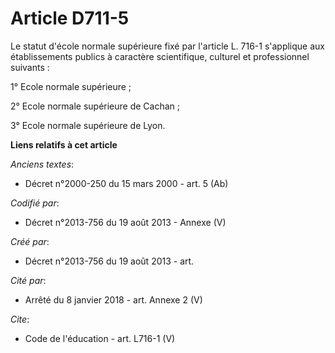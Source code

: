 # Article D711-5

Le statut d'école normale supérieure fixé par l'article L. 716-1 s'applique aux établissements publics à caractère
scientifique, culturel et professionnel suivants : 

1° Ecole normale supérieure ; 

2° Ecole normale supérieure de Cachan ; 

3° Ecole normale supérieure de Lyon.

**Liens relatifs à cet article**

_Anciens textes_:

  - Décret n°2000-250 du 15 mars 2000 - art. 5 (Ab)

_Codifié par_:

  - Décret n°2013-756 du 19 août 2013 -  Annexe (V)

_Créé par_:

  - Décret n°2013-756 du 19 août 2013 - art.

_Cité par_:

  - Arrêté du 8 janvier 2018 - art. Annexe 2 (V)

_Cite_:

  - Code de l'éducation - art. L716-1 (V)

